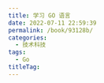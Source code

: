 ```yaml
---
title: 学习 GO 语言
date: 2022-07-11 22:59:39
permalink: /book/93128b/
categories:
  - 技术科技
tags:
  - Go
titleTag: 
---
```


<!-- more -->

<BookShelf
:pages="117"
link="https://www.aliyundrive.com/s/4pSX9RtXCiD"
lang="中文"
/>
